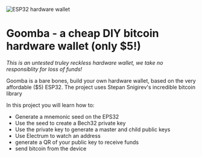 
![ESP32 hardware wallet](https://i.imgur.com/FXjICTq.png)
# Goomba - a cheap DIY bitcoin hardware wallet (only $5!)

*This is an untested truley reckless hardware wallet, we take no responsiblity for loss of funds!*

Goomba is a bare bones, build your own hardware wallet, based on the very affordable ($5) ESP32. The project uses Stepan Snigirev's incredible bitcoin library 

In this project you will learn how to:
- Generate a mnemonic seed on the EPS32
- Use the seed to create a Bech32 private key
- Use the private key to generate a master and child public keys
- Use Electrum to watch an address
- generate a QR of your public key to receive funds
- send bitcoin from the device







